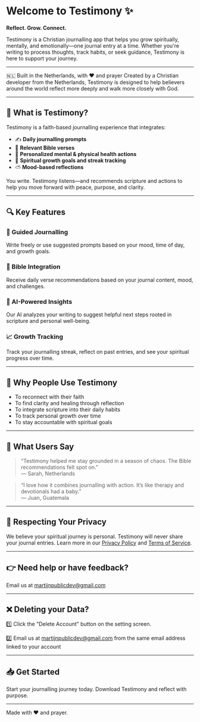 # Welcome to Testimony ✨
**Reflect. Grow. Connect.**

Testimony is a Christian journalling app that helps you grow spiritually, mentally, and emotionally—one journal entry at a time. Whether you're writing to process thoughts, track habits, or seek guidance, Testimony is here to support your journey.

---

🇳🇱 Built in the Netherlands, with ❤️ and prayer
Created by a Christian developer from the Netherlands, Testimony is designed to help believers around the world reflect more deeply and walk more closely with God.

---

## 📖 What is Testimony?
Testimony is a faith-based journalling experience that integrates:

- ✍️ **Daily journalling prompts**
- 📜 **Relevant Bible verses**
- 🧠 **Personalized mental & physical health actions**
- 🎯 **Spiritual growth goals and streak tracking**
- ⛅ **Mood-based reflections**

You write. Testimony listens—and recommends scripture and actions to help you move forward with peace, purpose, and clarity.

---

## 🔍 Key Features

### 🧘 Guided Journalling
Write freely or use suggested prompts based on your mood, time of day, and growth goals.

### 📖 Bible Integration
Receive daily verse recommendations based on your journal content, mood, and challenges.

### 🧠 AI-Powered Insights
Our AI analyzes your writing to suggest helpful next steps rooted in scripture and personal well-being.

### 📈 Growth Tracking
Track your journalling streak, reflect on past entries, and see your spiritual progress over time.

---

## 🙌 Why People Use Testimony

- To reconnect with their faith
- To find clarity and healing through reflection
- To integrate scripture into their daily habits
- To track personal growth over time
- To stay accountable with spiritual goals

---

## 💬 What Users Say
> “Testimony helped me stay grounded in a season of chaos. The Bible recommendations felt spot on.”  
> — Sarah, Netherlands

> “I love how it combines journalling with action. It’s like therapy and devotionals had a baby.”  
> — Juan, Guatemala

---

## 🔐 Respecting Your Privacy
We believe your spiritual journey is personal. Testimony will never share your journal entries. Learn more in our [Privacy Policy](https://github.com/MartycFly321/-testimony-journal/blob/main/privacy-policy.md) and [Terms of Service](https://github.com/MartycFly321/-testimony-journal/blob/main/terms-of-service.md).

---

## 👉 Need help or have feedback?
Email us at [martijnpublicdev@gmail.com](mailto:martijnpublicdev@gmail.com)

---

## ❌ Deleting your Data?
1️⃣ Click the "Delete Account" button on the setting screen.

2️⃣ Email us at [martijnpublicdev@gmail.com](mailto:martijnpublicdev@gmail.com) from the same email address linked to your account 

---


## 📥 Get Started
Start your journalling journey today. Download Testimony and reflect with purpose.

---


Made with ❤️ and prayer.

